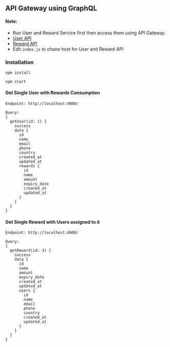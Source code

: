 ## API Gateway using GraphQL

#### Note:
- Run User and Reward Service first then access them using API Gateway
- [User API](https://github.com/azamwahaj/user-api)
- [Reward API](https://github.com/azamwahaj/reward-api)
- Edit `index.js` to chane host for User and Reward API

### Installation 
```
npm install
```

```
npm start
```

#### Get Single User with Rewards Consumption  
```
Endpoint: http://localhost:4000/

Query:
{
  getUser(id: 1) {
    success
    data {
      id
      name
      email
      phone
      country
      created_at
      updated_at
      rewards {
        id
        name
        amount
        expiry_date
        created_at
        updated_at
      }
    }
  }
}
```

#### Get Single Reward with Users assigned to it

```
Endpoint: http://localhost:4000/

Query:
{
  getReward(id: 3) {
    success
    data {
      id
      name
      amount
      expiry_date
      created_at
      updated_at
      users {
        id
        name
        email
        phone
        country
        created_at
        updated_at
      }
    }
  }
}
```